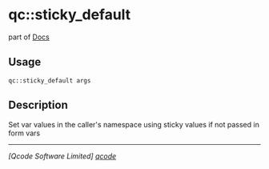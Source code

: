 qc::sticky_default
==================

part of [Docs](.)

Usage
-----
`qc::sticky_default args`

Description
-----------
Set var values in the caller's namespace using sticky values if not passed in form vars

----------------------------------
*[Qcode Software Limited] [qcode]*

[qcode]: www.qcode.co.uk "Qcode Software"
